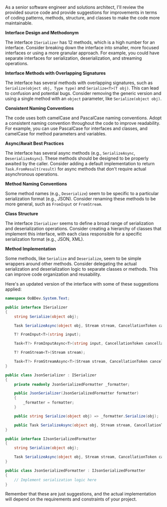 As a senior software engineer and solutions architect, I'll review the provided source code and provide suggestions for improvements in terms of coding patterns, methods, structure, and classes to make the code more maintainable.

**Interface Design and Methodonym**

The interface `ISerializer` has 12 methods, which is a high number for an interface. Consider breaking down the interface into smaller, more focused interfaces or using a more granular approach. For example, you could have separate interfaces for serialization, deserialization, and streaming operations.

**Interface Methods with Overlapping Signatures**

The interface has several methods with overlapping signatures, such as `Serialize(object obj, Type type)` and `Serialize<T>(T obj)`. This can lead to confusion and potential bugs. Consider removing the generic version and using a single method with an `object` parameter, like `Serialize(object obj)`.

**Consistent Naming Conventions**

The code uses both camelCase and PascalCase naming conventions. Adopt a consistent naming convention throughout the code to improve readability. For example, you can use PascalCase for interfaces and classes, and camelCase for method parameters and variables.

**Async/Await Best Practices**

The interface has several async methods (e.g., `SerializeAsync`, `DeserializeAsync`). These methods should be designed to be properly awaited by the caller. Consider adding a default implementation to return `Task.FromResult(result)` for async methods that don't require actual asynchronous operations.

**Method Naming Conventions**

Some method names (e.g., `Deserialize`) seem to be specific to a particular serialization format (e.g., JSON). Consider renaming these methods to be more general, such as `FromInput` or `FromStream`.

**Class Structure**

The interface `ISerializer` seems to define a broad range of serialization and deserialization operations. Consider creating a hierarchy of classes that implement this interface, with each class responsible for a specific serialization format (e.g., JSON, XML).

**Method Implementation**

Some methods, like `Serialize` and `Deserialize`, seem to be simple wrappers around other methods. Consider delegating the actual serialization and deserialization logic to separate classes or methods. This can improve code organization and reusability.

Here's an updated version of the interface with some of these suggestions applied:

```csharp
namespace OoBDev.System.Text;

public interface ISerializer
{
    string Serialize(object obj);

    Task SerializeAsync(object obj, Stream stream, CancellationToken cancellationToken = default);

    T? FromInput<T>(string input);

    Task<T?> FromInputAsync<T>(string input, CancellationToken cancellationToken = default);

    T? FromStream<T>(Stream stream);

    Task<T?> FromStreamAsync<T>(Stream stream, CancellationToken cancellationToken = default);
}

public class JsonSerializer : ISerializer
{
    private readonly JsonSerializedFormatter _formatter;

    public JsonSerializer(JsonSerializedFormatter formatter)
    {
        _formatter = formatter;
    }

    public string Serialize(object obj) => _formatter.Serialize(obj);

    public Task SerializeAsync(object obj, Stream stream, CancellationToken cancellationToken) => _formatter.SerializeAsync(obj, stream, cancellationToken);
}

public interface IJsonSerializedFormatter
{
    string Serialize(object obj);

    Task SerializeAsync(object obj, Stream stream, CancellationToken cancellationToken);
}

public class JsonSerializedFormatter : IJsonSerializedFormatter
{
    // Implement serialization logic here
}
```

Remember that these are just suggestions, and the actual implementation will depend on the requirements and constraints of your project.